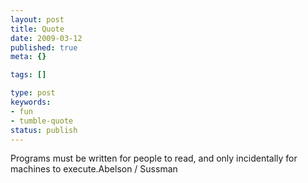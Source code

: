 ```yaml
---
layout: post
title: Quote
date: 2009-03-12
published: true
meta: {}

tags: []

type: post
keywords:
- fun
- tumble-quote
status: publish
---
```

<!-- blockquote  -->Programs must be written for people to read, and only incidentally for machines to execute.<!-- endblockquote  -->Abelson / Sussman
